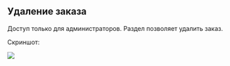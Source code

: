 ## Удаление заказа

Доступ только для администраторов. Раздел позволяет удалить заказ.

Скриншот:

<img src="/urls/images/Screenshot_94.png">